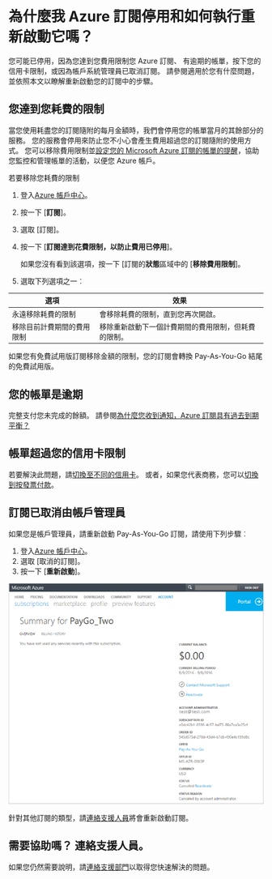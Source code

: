 <properties
    pageTitle="重新啟動已停用 Azure 訂閱 |Microsoft Azure"
    description="說明當您可能需要停用的 Azure 訂閱及重新啟動它。"
    keywords="azure 停用的訂閱"
    services=""
    documentationCenter=""
    authors="genlin"
    manager="mbaldwin"
    editor=""
    tags="billing"
    />

<tags
    ms.service="billing"
    ms.workload="na"
    ms.tgt_pltfrm="na"
    ms.devlang="na"
    ms.topic="article"
    ms.date="10/04/2016"
    ms.author="genli"/>

# <a name="why-is-my-azure-subscription-disabled-and-how-do-i-reactivate-it"></a>為什麼我 Azure 訂閱停用和如何執行重新啟動它嗎？

您可能已停用，因為您達到您費用限制您 Azure 訂閱、 有逾期的帳單，按下您的信用卡限制，或因為帳戶系統管理員已取消訂閱。 請參閱適用於您有什麼問題，並依照本文以瞭解重新啟動您的訂閱中的步驟。 

## <a name="you-reached-your-spending-limit"></a>您達到您耗費的限制

當您使用耗盡您的訂閱隨附的每月金額時，我們會停用您的帳單當月的其餘部分的服務。 您的服務會停用來防止您不小心會產生費用超過您的訂閱隨附的使用方式。 您可以移除費用限制並[設定您的 Microsoft Azure 訂閱的帳單的提醒](billing-set-up-alerts.md)，協助您監控和管理帳單的活動，以便您 Azure 帳戶。

若要移除您耗費的限制

1. 登入[Azure 帳戶中心](https://account.windowsazure.com/Home/Index)。

2. 按一下 [**訂閱**]。

3. 選取 [訂閱]。

4. 按一下 [**訂閱達到花費限制，以防止費用已停用**]。

    如果您沒有看到該選項，按一下 [訂閱的**狀態**區域中的 [**移除費用限制**]。

5. 選取下列選項之一︰

|選項|效果|
|------|------|
|永遠移除耗費的限制|會移除耗費的限制，直到您再次開啟。|
|移除目前計費期間的費用限制|移除重新啟動下一個計費期間的費用限制，但耗費的限制。|

如果您有免費試用版訂閱移除金額的限制，您的訂閱會轉換 Pay-As-You-Go 結尾的免費試用版。

## <a name="your-bill-is-past-due"></a>您的帳單是逾期

完整支付您未完成的餘額。 請參閱[為什麼您收到通知，Azure 訂閱具有過去到期平衡？](billing-azure-subscription-past-due-balance.md#what-can-you-do-to-resolve-the-issue)

## <a name="the-bill-exceeds-your-credit-card-limit"></a>帳單超過您的信用卡限制

若要解決此問題，請[切換至不同的信用卡](billing-how-to-change-credit-card.md)。 或者，如果您代表商務，您可以[切換到按發票付款](https://azure.microsoft.com/pricing/invoicing/)。

## <a name="the-subscription-was-canceled-by-the-account-administrator"></a>訂閱已取消由帳戶管理員

如果您是帳戶管理員，請重新啟動 Pay-As-You-Go 訂閱，請使用下列步驟︰ 

1. 登入[Azure 帳戶中心](https://account.windowsazure.com/Home/Index)。
2. 選取 [取消的訂閱]。
3. 按一下 [**重新啟動**]。

![螢幕擷取畫面顯示重新啟動在右方窗格的連結。](./media/billing-how-to-cancel-azure-subscription/reactivate-sub.png)

針對其他訂閱的類型，請[連絡支援人員](https://portal.azure.com/?#blade/Microsoft_Azure_Support/HelpAndSupportBlade)將會重新啟動訂閱。

## <a name="need-help-contact-support"></a>需要協助嗎？ 連絡支援人員。
如果您仍然需要說明，請[連絡支援部門](https://portal.azure.com/?#blade/Microsoft_Azure_Support/HelpAndSupportBlade)以取得您快速解決的問題。 

